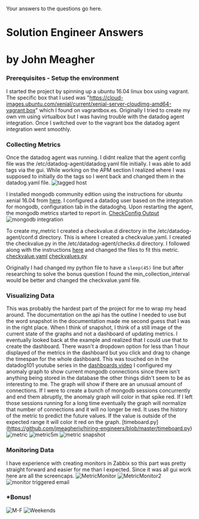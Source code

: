 Your answers to the questions go here.
# Solution Engineer Answers
# by John Meagher

### Prerequisites - Setup the environment
I started the project by spinning up a ubuntu 16.04 linux box using vagrant. The specific box that I used was "https://cloud-images.ubuntu.com/xenial/current/xenial-server-cloudimg-amd64-vagrant.box" which I found on vagrantbox.es. Originally I tried to create my own vm using virtualbox but I was having trouble with the datadog agent integration. Once I switched over to the vagrant box the datadog agent integration went smoothly. 

### Collecting Metrics
Once the datadog agent was running. I didnt realize that the agent config file was the /etc/datadog-agent/datadog.yaml file initially. I was able to add tags via the gui. While working on the APM section I realized where I was supposed to initially do the tags so I went back and changed them in the datadog.yaml file. 
![tagged host](https://github.com/jmeagheriv/hiring-engineers/blob/master/HostTagged.JPG)

I installed mongodb community edition using the instructions for ubuntu xenial 16.04 from [here](https://docs.mongodb.com/manual/tutorial/install-mongodb-on-ubuntu/). I configured a datadog user based on the  integration for mongodb, configuration tab in the datadoghq. Upon restarting the agent, the mongodb metrics started to report in. [CheckConfig Output](https://github.com/jmeagheriv/hiring-engineers/blob/master/checkconfig.txt)
![mongodb integration](https://github.com/jmeagheriv/hiring-engineers/blob/master/MongoDBIntegration.JPG)

To create my_metric I created a checkvalue.d directory in the /etc/datadog-agent/conf.d directory. This is where I created a checkvalue.yaml. I created the checkvalue.py in the /etc/datadog-agent/checks.d directory. I followed along with the instructions [here](https://docs.datadoghq.com/developers/agent_checks/?tab=agentv6) and changed the files to fit this metric.
[checkvalue.yaml](https://github.com/jmeagheriv/hiring-engineers/blob/master/checkvalue.yaml)
[checkvalues.py](https://github.com/jmeagheriv/hiring-engineers/blob/master/checkvalues.py)

Originally I had changed my python file to have a `sleep(45)` line but after researching to solve the bonus question I found the min_collection_interval would be better and changed the checkvalue.yaml file. 

### Visualizing Data
This was probably the hardest part of the project for me to wrap my head around. The documentation on the api has the outline I needed to use but the word snapshot in the documentation made me second guess that I was in the right place. When I think of snapshot, I think of a still image of the current state of the graphs and not a dashboard of updating metrics. I eventually looked back at the example and realized that I could use that to create the dashboard. There wasn't a dropdown option for less than 1 hour displayed of the metrics in the dashboard but you click and drag to change the timespan for the whole dashboard. This was touched on in the datadog101 youtube series in the [dashboards video](https://youtu.be/U5RmKDmGZM4)
I configured my anomaly graph to show current mongodb connections since there isn't anything being stored in the database the other things didn't seem to be as interesting to me. The graph will show if there are an unusual amount of connections. If I were to create a bunch of mongodb sessions concurrently and end them abruptly, the anomaly graph will color in that spike red. If I left those sessions running for a long time eventually the graph will normalize that number of connections and it will no longer be red. It uses the history of the metric to predict the future values. If the value is outside of the expected range it will color it red on the graph. 
[timeboard.py] (https://github.com/jmeagheriv/hiring-engineers/blob/master/timeboard.py)
![metric](https://github.com/jmeagheriv/hiring-engineers/blob/master/Rollup.JPG)
![metric5m](https://github.com/jmeagheriv/hiring-engineers/blob/master/5m%20interval.JPG)
![metric snapshot](https://github.com/jmeagheriv/hiring-engineers/blob/master/MetricSnapshot.JPG)

### Monitoring Data
I have experience with creating monitors in Zabbix so this part was pretty straight forward and easier for me than I expected. Since it was all gui work here are all the screencaps. 
![MetricMonitor](https://github.com/jmeagheriv/hiring-engineers/blob/master/Monitor.jpg)
![MetricMonitor2](https://github.com/jmeagheriv/hiring-engineers/blob/master/Monitor2.JPG)
![monitor triggered email](https://github.com/jmeagheriv/hiring-engineers/blob/master/MonitorEmail.JPG)
### *Bonus!
![M-F](https://github.com/jmeagheriv/hiring-engineers/blob/master/M-F%20Downtime.JPG)
![Weekends](https://github.com/jmeagheriv/hiring-engineers/blob/master/Sat-Sun%20Downtime.JPG)

###




